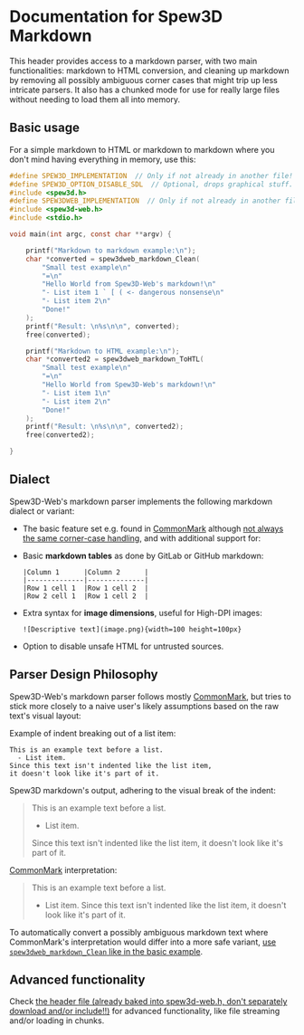 
<!-- For license of this file, see LICENSE.md in the base folder. -->

Documentation for Spew3D Markdown
=================================

This header provides access to a markdown parser, with two main
functionalities: markdown to HTML conversion, and cleaning up
markdown by removing all possibly ambiguous corner cases
that might trip up less intricate parsers. It also has a chunked
mode for use for really large files without needing to load them
all into memory.


Basic usage
-----------

For a simple markdown to HTML or markdown to markdown where you
don't mind having everything in memory, use this:

```c
#define SPEW3D_IMPLEMENTATION  // Only if not already in another file!
#define SPEW3D_OPTION_DISABLE_SDL  // Optional, drops graphical stuff.
#include <spew3d.h>
#define SPEW3DWEB_IMPLEMENTATION  // Only if not already in another file!
#include <spew3d-web.h>
#include <stdio.h>

void main(int argc, const char **argv) {

    printf("Markdown to markdown example:\n");
    char *converted = spew3dweb_markdown_Clean(
        "Small test example\n"
        "=\n"
        "Hello World from Spew3D-Web's markdown!\n"
        "- List item 1 ` [ ( <- dangerous nonsense\n"
        "- List item 2\n"
        "Done!"
    );
    printf("Result: \n%s\n\n", converted);
    free(converted);

    printf("Markdown to HTML example:\n");
    char *converted2 = spew3dweb_markdown_ToHTL(
        "Small test example\n"
        "=\n"
        "Hello World from Spew3D-Web's markdown!\n"
        "- List item 1\n"
        "- List item 2\n"
        "Done!"
    );
    printf("Result: \n%s\n\n", converted2);
    free(converted2);

}
```


Dialect
-------

Spew3D-Web's markdown parser implements the following markdown
dialect or variant:

- The basic feature set e.g. found in [CommonMark](
    https://commonmark.org) although [not always the same
  corner-case handling](#parser-design-philosophy), and
  with additional support for:

- Basic **markdown tables** as done by GitLab or GitHub markdown:

      |Column 1      |Column 2      |
      |--------------|--------------|
      |Row 1 cell 1  |Row 1 cell 2  |
      |Row 2 cell 1  |Row 1 cell 2  |

- Extra syntax for **image dimensions**, useful for High-DPI images:

      ![Descriptive text](image.png){width=100 height=100px}

- Option to disable unsafe HTML for untrusted sources.


Parser Design Philosophy
------------------------

Spew3D-Web's markdown parser follows mostly
[CommonMark](https://commonmark.org), but tries to
stick more closely to a naive user's likely assumptions
based on the raw text's visual layout:

Example of indent breaking out of a list item:

    This is an example text before a list.
      - List item.
    Since this text isn't indented like the list item,
    it doesn't look like it's part of it.

Spew3D markdown's output, adhering to the visual break of the indent:

> This is an example text before a list.
>
>   - List item.
>
> Since this text isn't indented like the list item,
> it doesn't look like it's part of it.

[CommonMark](https://commonmark.org) interpretation:

> This is an example text before a list.
>
>   - List item. Since this text isn't indented
>     like the list item, it doesn't look like
>     it's part of it.

To automatically convert a possibly ambiguous markdown text
where CommonMark's interpretation would differ into a more
safe variant, [use `spew3dweb_markdown_Clean` like in
the basic example](#basic-usage).


Advanced functionality
----------------------

Check [the header file (already baked into spew3d-web.h, don't
separately download and/or include!!)](/include/spew3d_markdown.h)
for advanced functionality, like file streaming and/or loading
in chunks.

